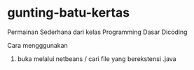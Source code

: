 # gunting-batu-kertas
Permainan Sederhana dari kelas  Programming Dasar Dicoding

Cara mengggunakan
1. buka melalui netbeans / cari file yang berekstensi .java
